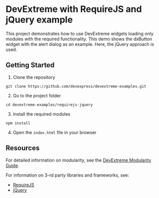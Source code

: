 # DevExtreme with RequireJS and jQuery example

This project demonstrates how to use DevExtreme widgets loading only modules with the required functionality. This demo shows the dxButton widget with the alert dialog as an example. Here, the jQuery approach is used.

## Getting Started

1. Clone the repository  
 ``` text  
 git clone https://github.com/devexpress/devextreme-examples.git
 ```

2. Go to the project folder   
 ``` text
 cd devextreme-examples/requirejs-jquery
 ```

3. Install the required modules  
 ``` text  
 npm install
 ```

4. Open the `index.html` file in your browser

## Resources

For detailed information on modularity, see the [DevExtreme Modularity Guide](http://js.devexpress.com/Documentation/Guide/Common/Modularity?version=16_1&approach=jQuery).

For information on 3-rd party libraries and frameworks, see:

- [RequireJS](http://requirejs.org/)
- [jQuery](http://jquery.com/)
